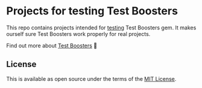 # Projects for testing Test Boosters

This repo contains projects intended for [testing](https://github.com/renderedtext/test-boosters/blob/master/spec/integration/integration_helper.rb#L4) Test Boosters gem. It makes ourself sure Test Boosters work properly for real projects.

Find out more about [Test Boosters](https://github.com/renderedtext/test-boosters)  :rocket:

## License

This is available as open source under the terms of the [MIT License](LICENSE).
